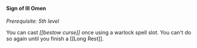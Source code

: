 #### Sign of Ill Omen

*Prerequisite: 5th level*

You can cast *[[bestow curse]]* once using a warlock spell slot. You can't do so again until you finish a [[Long Rest]].